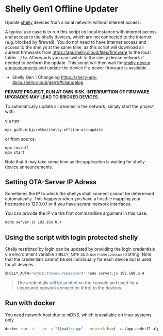 # Shelly Gen1 Offline Updater

Update [shelly](https://shelly.cloud/) devices from a local network without internet access.

A typical use case is to run this script on local instance with internet access and access to the shelly devices,
which are not connected to the internet (e.g. blocked by firewall).
You do not need to have internet access and access to the shellys at the same time, as this script will
download all current firmwares from <https://api.shelly.cloud/files/firmware> to the local folder `./fw`.
Afterwards you can switch to the shelly device network if needed to perform the update.
This script will then wait for [shelly device announcements](https://shelly-api-docs.shelly.cloud/gen1/#mdns-discovery)
and update the device if a newer firmware is available.

- Shelly Gen 1 Changelog <https://shelly-api-docs.shelly.cloud/gen1/#changelog>

**PRIVATE PROJECT, RUN AT OWN RISK. INTERRUPTION OF FIRMWARE UPGRADES MAY LEAD TO BRICKED DEVICES.**

To automatically update all devices in the network, simply start the project with:

via npx

```sh
npx github:bjuretko/shelly-offline-ota-update
```

or from source:

```sh
npm install
npm start
```

Note that it may take some time as the application is waiting for shelly device announcements.

## Setting OTA-Server IP Adress

Sometimes the IP to which the shellys shall connect cannot be determined automatically.
This happens when you have a hostfile mapping your hostname to 127.0.0.1 or if you have several
network interfaces.

You can provide the IP via the first commandline argument in this case:

```sh
node server.js 192.168.0.4
```

## Using the script with login protected shelly

Shelly restricted by login can be updated by providing the login credentials via environment variable `SHELLY_AUTH` as a `username:password` string. Note that the credentials cannot be
set individually for each device but is used for all devices.

```sh
SHELLY_AUTH="admin:thesecurepassword" node server.js 192.168.0.4
```

> The credentials will be printed on the console and used for a unsecured network connection (http) to the devices.

## Run with docker

You need network host due to mDNS, which is available on linux systems only.

```sh
docker run -it --rm -v "$(pwd):/app" --network host -w /app node:12-alpine npm run shelly-offline-ota-update
```
